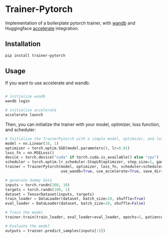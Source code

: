 # Trainer-Pytorch

Implementation of a boilerplate pytorch trainer, with [wandb](https://wandb.ai/) and Huggingface [accelerate](https://huggingface.co/docs/accelerate/index) integration. 

## Installation

```bash
pip install trainer-pytorch
```
## Usage

If you want to use accelerate and wandb:

```bash

# initialize wandb
wandb login

# initialize accelerate
accelerate launch
```

Then, you can initialize the trainer with your model, optimizer, loss function, and scheduler:

```python
# Initialize the TrainerPytorch with a simple model, optimizer, and loss function
model = nn.Linear(10, 1)
optimizer = torch.optim.SGD(model.parameters(), lr=0.01)
loss_fn = nn.MSELoss()
device = torch.device("cuda" if torch.cuda.is_available() else "cpu")
scheduler = torch.optim.lr_scheduler.StepLR(optimizer, step_size=1, gamma=0.1)
trainer = TrainerPytorch(model, optimizer, loss_fn, scheduler=scheduler, device=device, 
                         use_wandb=True, use_accelerate=True, save_dir='my_experiment')

# generate dummy data
inputs = torch.randn(100, 10)
targets = torch.randn(100, 1)
dataset = TensorDataset(inputs, targets)
train_loader = DataLoader(dataset, batch_size=10, shuffle=True)
eval_loader = DataLoader(dataset, batch_size=10, shuffle=False)

# Train the model
trainer.train(train_loader, eval_loader=eval_loader, epochs=5, patience=2)

# Evaluate the model
outputs = trainer.predict_samples(inputs[:5])
```
